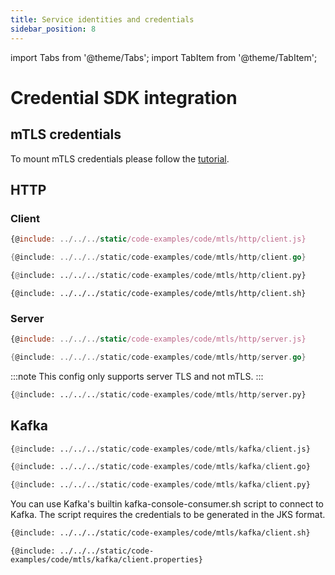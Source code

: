 ```yaml
---
title: Service identities and credentials
sidebar_position: 8
---
```

import Tabs from '@theme/Tabs';
import TabItem from '@theme/TabItem';

# Credential SDK integration

## mTLS credentials

To mount mTLS credentials please follow the [tutorial](/documentation/quick-tutorials/mtls).

## HTTP
### Client

<Tabs>
<TabItem value="js" label="JS" default>

```js
{@include: ../../../static/code-examples/code/mtls/http/client.js}
```
</TabItem>
<TabItem value="go" label="GO">

```go
{@include: ../../../static/code-examples/code/mtls/http/client.go}
```
</TabItem>
<TabItem value="python" label="Python">

```python
{@include: ../../../static/code-examples/code/mtls/http/client.py}
```
</TabItem>
<TabItem value="curl" label="cURL">

```shell
{@include: ../../../static/code-examples/code/mtls/http/client.sh}
```
</TabItem>
</Tabs>

### Server

<Tabs>
<TabItem value="js" label="JS" default>

```js
{@include: ../../../static/code-examples/code/mtls/http/server.js}
```
</TabItem>
<TabItem value="go" label="GO">

```go
{@include: ../../../static/code-examples/code/mtls/http/server.go}
```
</TabItem>
<TabItem value="python" label="Python">

:::note
This config only supports server TLS and not mTLS.
:::

```python
{@include: ../../../static/code-examples/code/mtls/http/server.py}
```
</TabItem>
</Tabs>

## Kafka
<Tabs>
<TabItem value="js" label="JS" default>

```python
{@include: ../../../static/code-examples/code/mtls/kafka/client.js}
```
</TabItem>
<TabItem value="go" label="GO">

```python
{@include: ../../../static/code-examples/code/mtls/kafka/client.go}
```
</TabItem>
<TabItem value="python" label="Python">

```python
{@include: ../../../static/code-examples/code/mtls/kafka/client.py}
```
</TabItem>
<TabItem value="bash" label="Bash" default>
You can use Kafka's builtin kafka-console-consumer.sh script to connect to Kafka. The script requires the credentials
to be generated in the JKS format.
<Tabs>
<TabItem value="bash" label="Bash" default>

```bash
{@include: ../../../static/code-examples/code/mtls/kafka/client.sh}
```
</TabItem>
<TabItem value="client.properties" label="client.properties">

```properties
{@include: ../../../static/code-examples/code/mtls/kafka/client.properties}
```
</TabItem>
</Tabs>
</TabItem>
</Tabs>